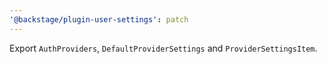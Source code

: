 ```yaml
---
'@backstage/plugin-user-settings': patch
---
```


Export `AuthProviders`, `DefaultProviderSettings` and `ProviderSettingsItem`.
